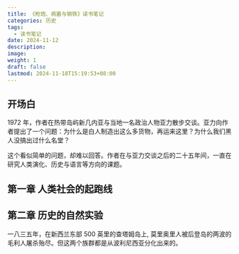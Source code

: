 ```yaml
---
title: 《枪炮、病菌与钢铁》读书笔记
categories: 历史
tags:
  - 读书笔记
date: 2024-11-12
description: 
image: 
weight: 1
draft: false
lastmod: 2024-11-18T15:19:53+08:00
---
```

## 开场白

1972 年，作者在热带岛屿新几内亚与当地一名政治人物亚力散步交谈。亚力向作者提出了一个问题：为什么是白人制造出这么多货物，再运来这里？为什么我们黑人没搞出过什么名堂？

这个看似简单的问题，却难以回答。作者在与亚力交谈之后的二十五年间，一直在研究人类演化、历史与语言等方向的课题。



## 第一章 人类社会的起跑线


## 第二章 历史的自然实验

一八三五年，在新西兰东部 500 英里的查塔姆岛上, 莫里奥里人被后登岛的两波的毛利人屠杀殆尽。但这两个族群都是从波利尼西亚分化出来的。

